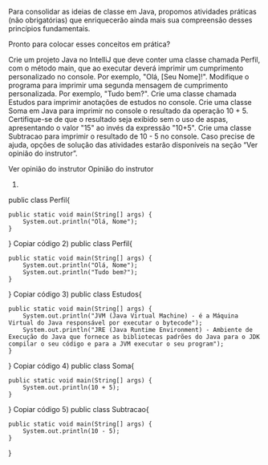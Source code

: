 Para consolidar as ideias de classe em Java, propomos atividades práticas (não obrigatórias) que enriquecerão ainda mais sua compreensão desses princípios fundamentais.

Pronto para colocar esses conceitos em prática?

Crie um projeto Java no IntelliJ que deve conter uma classe chamada Perfil, com o método main, que ao executar deverá imprimir um cumprimento personalizado no console. Por exemplo, "Olá, [Seu Nome]!".
Modifique o programa para imprimir uma segunda mensagem de cumprimento personalizada. Por exemplo, "Tudo bem?".
Crie uma classe chamada Estudos para imprimir anotações de estudos no console.
Crie uma classe Soma em Java para imprimir no console o resultado da operação 10 + 5. Certifique-se de que o resultado seja exibido sem o uso de aspas, apresentando o valor "15" ao invés da expressão "10+5".
Crie uma classe Subtracao para imprimir o resultado de 10 - 5 no console.
Caso precise de ajuda, opções de solução das atividades estarão disponíveis na seção “Ver opinião do instrutor”.

Ver opinião do instrutor
Opinião do instrutor

1)
public class Perfil{

    public static void main(String[] args) {
        System.out.println("Olá, Nome");
    }

}
Copiar código
2)
public class Perfil{

    public static void main(String[] args) {
        System.out.println("Olá, Nome");
        System.out.println("Tudo bem?");
    }

}
Copiar código
3)
public class Estudos{

    public static void main(String[] args) {
        System.out.println("JVM (Java Virtual Machine) - é a Máquina Virtual do Java responsável por executar o bytecode");
        System.out.println("JRE (Java Runtime Environment) - Ambiente de Execução do Java que fornece as bibliotecas padrões do Java para o JDK compilar o seu código e para a JVM executar o seu program");
    }

}
Copiar código
4)
public class Soma{

    public static void main(String[] args) {
        System.out.println(10 + 5);
    }
}
Copiar código
5)
public class Subtracao{

    public static void main(String[] args) {
        System.out.println(10 - 5);
    }
}
